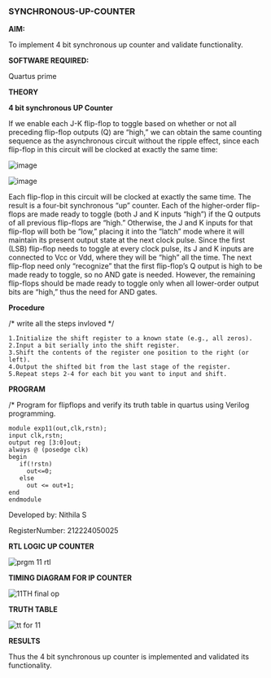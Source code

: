### SYNCHRONOUS-UP-COUNTER

**AIM:**

To implement 4 bit synchronous up counter and validate functionality.

**SOFTWARE REQUIRED:**

Quartus prime

**THEORY**

**4 bit synchronous UP Counter**

If we enable each J-K flip-flop to toggle based on whether or not all preceding flip-flop outputs (Q) are “high,” we can obtain the same counting sequence as the asynchronous circuit without the ripple effect, since each flip-flop in this circuit will be clocked at exactly the same time:

![image](https://github.com/naavaneetha/SYNCHRONOUS-UP-COUNTER/assets/154305477/d5db3fa0-e413-404c-b80e-b2f39d82e7e8)


![image](https://github.com/naavaneetha/SYNCHRONOUS-UP-COUNTER/assets/154305477/52cb61eb-d04b-442d-810c-31185a68410b)

Each flip-flop in this circuit will be clocked at exactly the same time.
The result is a four-bit synchronous “up” counter. Each of the higher-order flip-flops are made ready to toggle (both J and K inputs “high”) if the Q outputs of all previous flip-flops are “high.”
Otherwise, the J and K inputs for that flip-flop will both be “low,” placing it into the “latch” mode where it will maintain its present output state at the next clock pulse.
Since the first (LSB) flip-flop needs to toggle at every clock pulse, its J and K inputs are connected to Vcc or Vdd, where they will be “high” all the time.
The next flip-flop need only “recognize” that the first flip-flop’s Q output is high to be made ready to toggle, so no AND gate is needed.
However, the remaining flip-flops should be made ready to toggle only when all lower-order output bits are “high,” thus the need for AND gates.

**Procedure**

/* write all the steps invloved */

    1.Initialize the shift register to a known state (e.g., all zeros).
    2.Input a bit serially into the shift register.
    3.Shift the contents of the register one position to the right (or left).
    4.Output the shifted bit from the last stage of the register.
    5.Repeat steps 2-4 for each bit you want to input and shift.

**PROGRAM**

/* Program for flipflops and verify its truth table in quartus using Verilog programming. 

    module exp11(out,clk,rstn);
    input clk,rstn;
    output reg [3:0]out;
    always @ (posedge clk)
    begin
       if(!rstn)
         out<=0;
       else 
         out <= out+1;
    end
    endmodule

    
Developed by: Nithila S

RegisterNumber: 212224050025

**RTL LOGIC UP COUNTER**

![prgm 11 rtl](https://github.com/user-attachments/assets/330476b1-5371-4afb-b68a-4074b6fe36b2)


**TIMING DIAGRAM FOR IP COUNTER**

![11TH final op](https://github.com/user-attachments/assets/1e190c46-8285-47af-942b-5b879bd46981)


**TRUTH TABLE**

![tt for 11](https://github.com/user-attachments/assets/cfb56711-5c2b-4956-bb12-50a741456d35)


**RESULTS**

Thus the 4 bit synchronous up counter is implemented and validated its functionality.
